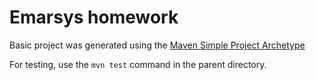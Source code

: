 # Emarsys homework

Basic project was generated using the [Maven Simple Project Archetype](https://maven.apache.org/archetypes/maven-archetype-simple/)

For testing, use the `mvn test` command in the parent directory.
